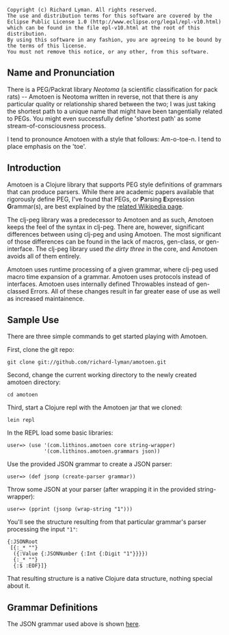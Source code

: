 
    Copyright (c) Richard Lyman. All rights reserved.
    The use and distribution terms for this software are covered by the
    Eclipse Public License 1.0 (http://www.eclipse.org/legal/epl-v10.html)
    which can be found in the file epl-v10.html at the root of this distribution.
    By using this software in any fashion, you are agreeing to be bound by
    the terms of this license.
    You must not remove this notice, or any other, from this software.


Name and Pronunciation
------------------------

There is a PEG/Packrat library *Neotoma* (a scientific classification for pack 
rats) -- Amotoen is Neotoma written in reverse, not that there is any particular 
quality or relationship shared between the two; I was just taking the shortest path 
to a unique name that might have been tangentially related to PEGs. You might even 
successfully define 'shortest path' as some stream-of-consciousness process.

I tend to pronounce Amotoen with a style that follows: Am-o-toe-n.
I tend to place emphasis on the 'toe'.


Introduction
------------

Amotoen is a Clojure library that supports PEG style definitions of grammars that can produce parsers.
While there are academic papers available that rigorously define PEG, I've found
that PEGs, or **P**arsing **E**xpression **G**rammar(s), are best explained by the 
[related Wikipedia page](http://en.wikipedia.org/wiki/Parsing_expression_grammar).

The clj-peg library was a predecessor to Amotoen and as such, Amotoen keeps the 
feel of the syntax in clj-peg. There are, however, significant differences between 
using clj-peg and using Amotoen. The most significant of those differences can be 
found in the lack of macros, gen-class, or gen-interface. The clj-peg library used
*the dirty three* in the core, and Amotoen avoids all of them entirely.

Amotoen uses runtime processing of a given grammar, where clj-peg used macro 
time expansion of a grammar. Amotoen uses protocols instead of interfaces. Amotoen
uses internally defined Throwables instead of gen-classed Errors. All of these changes
result in far greater ease of use as well as increased maintainence.


Sample Use
----------

There are three simple commands to get started playing with Amotoen.

First, clone the git repo:

    git clone git://github.com/richard-lyman/amotoen.git

Second, change the current working directory to the newly created amotoen directory:

    cd amotoen

Third, start a Clojure repl with the Amotoen jar that we cloned:

    lein repl

In the REPL load some basic libraries:

    user=> (use '(com.lithinos.amotoen core string-wrapper) 
                '(com.lithinos.amotoen.grammars json))
    
Use the provided JSON grammar to create a JSON parser:

    user=> (def jsonp (create-parser grammar))

Throw some JSON at your parser (after wrapping it in the provided string-wrapper):

    user=> (pprint (jsonp (wrap-string "1")))

You'll see the structure resulting from that particular grammar's parser processing the input `"1"`:

    {:JSONRoot
     [{:_* ""}
      ({:Value {:JSONNumber {:Int {:Digit "1"}}}})
      {:_* ""}
      {:$ :EOF}]}

That resulting structure is a native Clojure data structure, nothing special about it.


Grammar Definitions
-------------------

The JSON grammar used above is shown [here](http://github.com/richard-lyman/amotoen/blob/master/src/com/lithinos/amotoen/grammars/json.clj#L11-48).


